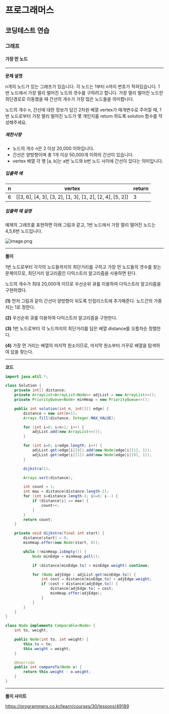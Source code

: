 # 프로그래머스

## 코딩테스트 연습

### 그래프

#### 가장 먼 노드

***

**문제 설명**

n개의 노드가 있는 그래프가 있습니다. 각 노드는 1부터 n까지 번호가 적혀있습니다. 1번 노드에서 가장 멀리 떨어진 노드의 갯수를 구하려고 합니다. 가장 멀리 떨어진 노드란 최단경로로 이동했을 때 간선의 개수가 가장 많은 노드들을 의미합니다.

노드의 개수 n, 간선에 대한 정보가 담긴 2차원 배열 vertex가 매개변수로 주어질 때, 1번 노드로부터 가장 멀리 떨어진 노드가 몇 개인지를 return 하도록 solution 함수를 작성해주세요.

##### 제한사항

- 노드의 개수 n은 2 이상 20,000 이하입니다.
- 간선은 양방향이며 총 1개 이상 50,000개 이하의 간선이 있습니다.
- vertex 배열 각 행 [a, b]는 a번 노드와 b번 노드 사이에 간선이 있다는 의미입니다.

##### 입출력 예

| n    | vertex                                                   | return |
| ---- | -------------------------------------------------------- | ------ |
| 6    | [[3, 6], [4, 3], [3, 2], [1, 3], [1, 2], [2, 4], [5, 2]] | 3      |

##### 입출력 예 설명

예제의 그래프를 표현하면 아래 그림과 같고, 1번 노드에서 가장 멀리 떨어진 노드는 4,5,6번 노드입니다.

![image.png](https://grepp-programmers.s3.amazonaws.com/files/ybm/fadbae38bb/dec85ab5-0273-47b3-ba73-fc0b5f6be28a.png)

***

**풀이**

1번 노드로부터 각각의 노드들까지의 최단거리를 구하고 가장 먼 노드들의 갯수를 찾는 문제이므로, 최단거리 알고리즘인 다익스트라 알고리즘을 사용하면 된다.

노드의 개수가 최대 20,000개 이므로 우선순위 큐를 이용하여 다익스트라 알고리즘을 구현하였다.

**(1)** 먼저 그림과 같이 간선이 양방향이 되도록 인접리스트에 추가해준다. 노드간의 가중치는 1로 정한다.

**(2)** 우선순위 큐를 이용하여 다익스트라 알고리즘을 구현한다.

**(3)** 1번 노드로부터 각 노드까지의 최단거리를 담은 배열 distance를 오름차순 정렬한다.

**(4)** 가장 먼 거리는 배열의 마지막 원소이므로, 마지막 원소부터 거꾸로 배열을 탐색하여 답을 찾는다.

***

**코드**

```java
import java.util.*;

class Solution {
    private int[] distance;
    private ArrayList<ArrayList<Node>> adjList = new ArrayList<>();
    private PriorityQueue<Node> minHeap = new PriorityQueue<>();

    public int solution(int n, int[][] edge) {
        distance = new int[n+1];
        Arrays.fill(distance, Integer.MAX_VALUE);

        for (int i=0; i<n+1; i++) {
            adjList.add(new ArrayList<>());
        }

        for (int i=0; i<edge.length; i++) {
            adjList.get(edge[i][0]).add(new Node(edge[i][1], 1));
            adjList.get(edge[i][1]).add(new Node(edge[i][0], 1));
        }

        dijkstra(1);

        Arrays.sort(distance);

        int count = 1;
        int max = distance[distance.length-2];
        for (int i=distance.length-3; i>=0; i--) {
            if (distance[i] == max) {
                count++;
            }
        }
        return count;
    }

    private void dijkstra(final int start) {
        distance[start] = 0;
        minHeap.offer(new Node(start, 0));

        while (!minHeap.isEmpty()) {
            Node minEdge = minHeap.poll();

            if (distance[minEdge.to] < minEdge.weight) continue;

            for (Node adjEdge : adjList.get(minEdge.to)) {
                int cost = distance[minEdge.to] + adjEdge.weight;
                if (cost < distance[adjEdge.to]) {
                    distance[adjEdge.to] = cost;
                    minHeap.offer(adjEdge);
                }
            }
        }
    }
}

class Node implements Comparable<Node> {
    int to, weight;

    public Node(int to, int weight) {
        this.to = to;
        this.weight = weight;
    }

    @Override
    public int compareTo(Node o) {
        return this.weight - o.weight;
    }
}
```

***

**풀이 사이트**

https://programmers.co.kr/learn/courses/30/lessons/49189

